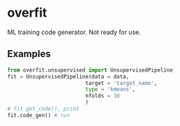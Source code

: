 # overfit
ML training code generator. Not ready for use.

## Examples
```python
from overfit.unsupervised import UnsupervisedPipeline
fit = UnsupervisedPipeline(data = data,
                         target = 'target_name',
                         type = 'kmeans',
                         nfolds = 10
                         )
# fit.get_code(), print
fit.code_gen() # run

```